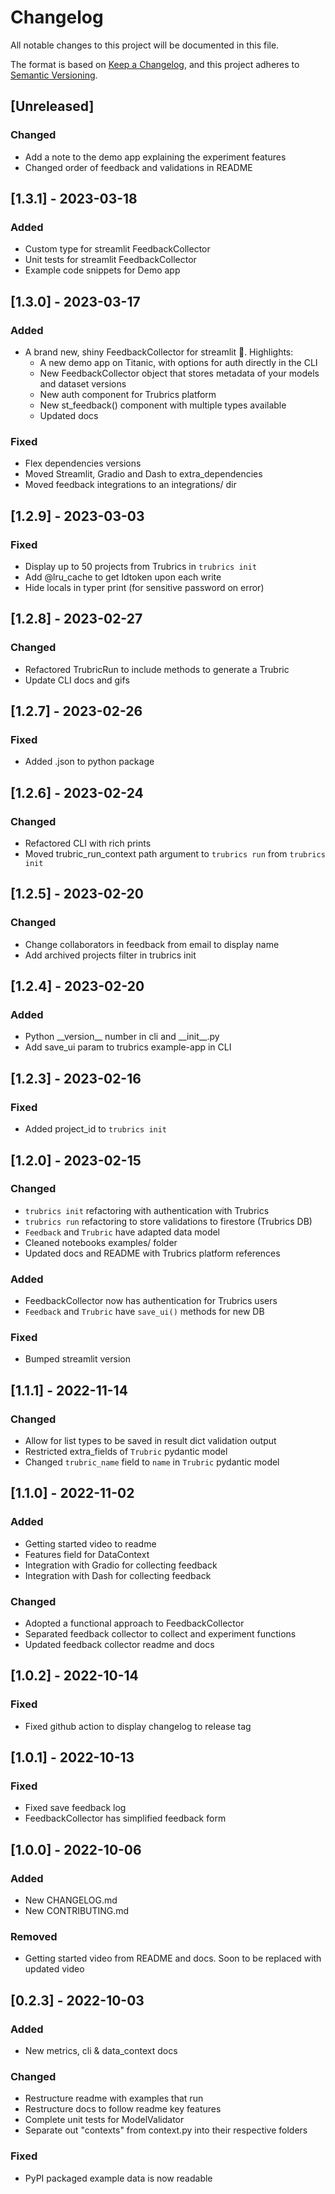 # Changelog

All notable changes to this project will be documented in this file.

The format is based on [Keep a Changelog](https://keepachangelog.com/en/1.0.0/),
and this project adheres to [Semantic Versioning](https://semver.org/spec/v2.0.0.html).

## [Unreleased]

### Changed
- Add a note to the demo app explaining the experiment features
- Changed order of feedback and validations in README

## [1.3.1] - 2023-03-18

### Added
- Custom type for streamlit FeedbackCollector
- Unit tests for streamlit FeedbackCollector
- Example code snippets for Demo app

## [1.3.0] - 2023-03-17

### Added
- A brand new, shiny FeedbackCollector for streamlit 🎉. Highlights:
  - A new demo app on Titanic, with options for auth directly in the CLI
  - New FeedbackCollector object that stores metadata of your models and dataset versions
  - New auth component for Trubrics platform
  - New st_feedback() component with multiple types available
  - Updated docs

### Fixed
- Flex dependencies versions
- Moved Streamlit, Gradio and Dash to extra_dependencies
- Moved feedback integrations to an integrations/ dir

## [1.2.9] - 2023-03-03

### Fixed

- Display up to 50 projects from Trubrics in `trubrics init`
- Add @lru_cache to get Idtoken upon each write
- Hide locals in typer print (for sensitive password on error)

## [1.2.8] - 2023-02-27

### Changed

- Refactored TrubricRun to include methods to generate a Trubric
- Update CLI docs and gifs

## [1.2.7] - 2023-02-26

### Fixed

- Added .json to python package

## [1.2.6] - 2023-02-24

### Changed

- Refactored CLI with rich prints
- Moved trubric_run_context path argument to `trubrics run` from `trubrics init`

## [1.2.5] - 2023-02-20

### Changed

- Change collaborators in feedback from email to display name
- Add archived projects filter in trubrics init

## [1.2.4] - 2023-02-20

### Added

- Python \_\_version\_\_ number in cli and \_\_init\_\_.py
- Add save_ui param to trubrics example-app in CLI

## [1.2.3] - 2023-02-16

### Fixed

- Added project_id to `trubrics init`

## [1.2.0] - 2023-02-15

### Changed

- `trubrics init` refactoring with authentication with Trubrics
- `trubrics run` refactoring to store validations to firestore (Trubrics DB)
- `Feedback` and `Trubric` have adapted data model
- Cleaned notebooks examples/ folder
- Updated docs and README with Trubrics platform references

### Added

- FeedbackCollector now has authentication for Trubrics users
- `Feedback` and `Trubric` have `save_ui()` methods for new DB

### Fixed

- Bumped streamlit version

## [1.1.1] - 2022-11-14

### Changed

- Allow for list types to be saved in result dict validation output
- Restricted extra_fields of `Trubric` pydantic model
- Changed `trubric_name` field to `name` in `Trubric` pydantic model

## [1.1.0] - 2022-11-02

### Added

- Getting started video to readme
- Features field for DataContext
- Integration with Gradio for collecting feedback
- Integration with Dash for collecting feedback

### Changed

- Adopted a functional approach to FeedbackCollector
- Separated feedback collector to collect and experiment functions
- Updated feedback collector readme and docs

## [1.0.2] - 2022-10-14

### Fixed

- Fixed github action to display changelog to release tag

## [1.0.1] - 2022-10-13

### Fixed

- Fixed save feedback log
- FeedbackCollector has simplified feedback form

## [1.0.0] - 2022-10-06

### Added

- New CHANGELOG.md
- New CONTRIBUTING.md

### Removed

- Getting started video from README and docs. Soon to be replaced with updated video

## [0.2.3] - 2022-10-03

### Added

- New metrics, cli & data_context docs

### Changed

- Restructure readme with examples that run
- Restructure docs to follow readme key features
- Complete unit tests for ModelValidator
- Separate out "contexts" from context.py into their respective folders

### Fixed

- PyPI packaged example data is now readable
